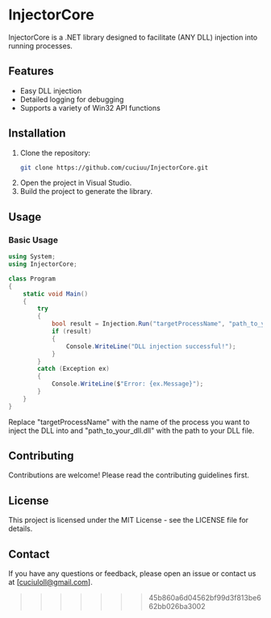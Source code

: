 
# InjectorCore

InjectorCore is a .NET library designed to facilitate (ANY DLL) injection into running processes.

## Features

- Easy DLL injection
- Detailed logging for debugging
- Supports a variety of Win32 API functions

## Installation

1. Clone the repository:
    ```bash
    git clone https://github.com/cuciuu/InjectorCore.git
    ```
2. Open the project in Visual Studio.
3. Build the project to generate the library.

## Usage

### Basic Usage

```csharp
using System;
using InjectorCore;

class Program
{
    static void Main()
    {
        try
        {
            bool result = Injection.Run("targetProcessName", "path_to_your_dll.dll");
            if (result)
            {
                Console.WriteLine("DLL injection successful!");
            }
        }
        catch (Exception ex)
        {
            Console.WriteLine($"Error: {ex.Message}");
        }
    }
}
```
Replace "targetProcessName" with the name of the process you want to inject the DLL into and "path_to_your_dll.dll" with the path to your DLL file.

## Contributing

Contributions are welcome! Please read the contributing guidelines first.

## License

This project is licensed under the MIT License - see the LICENSE file for details.

## Contact

If you have any questions or feedback, please open an issue or contact us at [cuciuloll@gmail.com].
>>>>>>> 45b860a6d04562bf99d3f813be662bb026ba3002
